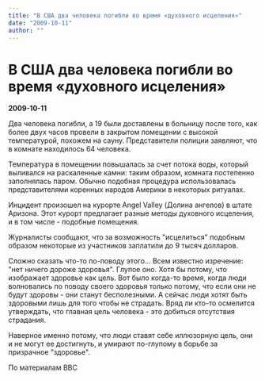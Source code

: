 ```yaml
---
title: "В США два человека погибли во время «духовного исцеления»"
date: "2009-10-11"
author: ""
---
```


# В США два человека погибли во время «духовного исцеления»

**2009-10-11** 

Два человека погибли, а 19 были доставлены в больницу после того, как более двух часов провели в закрытом помещении с высокой температурой, похожем на сауну. Представители полиции заявляют, что в комнате находилось 64 человека.

Температура в помещении повышалась за счет потока воды, который выливался на раскаленные камни: таким образом, комната постепенно заполнялась паром. Обычно подобная процедура использовалась представителями коренных народов Америки в некоторых ритуалах.

Инцидент произошел на курорте Angel Valley (Долина ангелов) в штате Аризона. Этот курорт предлагает разные методы духовного исцеления, и в том числе - подобные помещения.

Журналисты сообщают, что за возможность "исцелиться" подобным образом некоторые из участников заплатили до 9 тысяч долларов.

Сложно сказать что-то по-поводу этого... Всем известно изречение: "нет ничего дороже здоровья". Глупое оно. Хотя бы потому, что изображает здоровье как цель. Вот было когда-то время, когда люди волновались по поводу своего здоровья только потому, что если они не будут здоровы - они станут бесполезными. А сейчас люди хотят быть здоровыми лишь для того чтобы не страдать. Вряд ли кто-то осмелится утверждать, что главная цель человека - это добиться отсутствия страдания.

Наверное именно потому, что люди ставят себе иллюзорную цель, они и не могут ее достигнуть, и умирают по-глупому в борьбе за призрачное "здоровье".

По материалам BBC